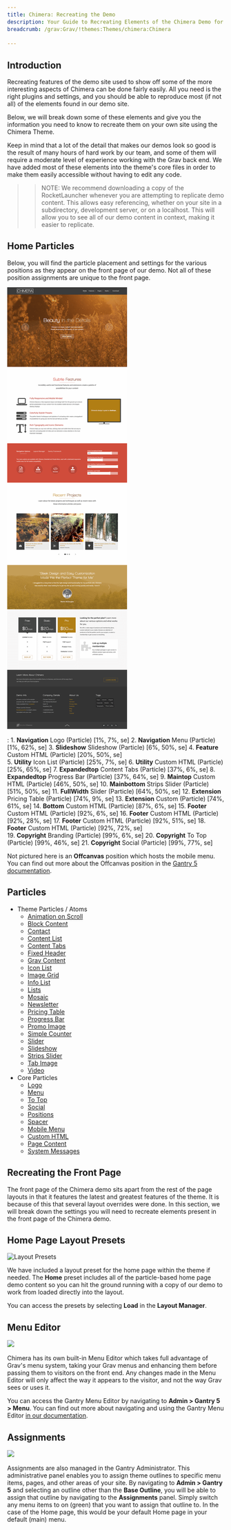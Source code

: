 ```yaml
---
title: Chimera: Recreating the Demo
description: Your Guide to Recreating Elements of the Chimera Demo for Grav
breadcrumb: /grav:Grav/!themes:Themes/chimera:Chimera

---
```


Introduction
-----

Recreating features of the demo site used to show off some of the more interesting aspects of Chimera can be done fairly easily. All you need is the right plugins and settings, and you should be able to reproduce most (if not all) of the elements found in our demo site.

Below, we will break down some of these elements and give you the information you need to know to recreate them on your own site using the Chimera Theme.

Keep in mind that a lot of the detail that makes our demos look so good is the result of many hours of hard work by our team, and some of them will require a moderate level of experience working with the Grav back end. We have added most of these elements into the theme's core files in order to make them easily accessible without having to edit any code.

>> NOTE: We recommend downloading a copy of the RocketLauncher whenever you are attempting to replicate demo content. This allows easy referencing, whether on your site in a subdirectory, development server, or on a localhost. This will allow you to see all of our demo content in context, making it easier to replicate.

Home Particles
-----

Below, you will find the particle placement and settings for the various positions as they appear on the front page of our demo. Not all of these position assignments are unique to the front page.

![](assets/chimera2.png)

:   1. **Navigation** Logo (Particle) [1%, 7%, se]
    2. **Navigation** Menu (Particle) [1%, 62%, se]
    3. **Slideshow** Slideshow (Particle) [6%, 50%, se]
    4. **Feature** Custom HTML (Particle) [20%, 50%, se]   
    5. **Utility** Icon List (Particle) [25%, 7%, se]
    6. **Utility** Custom HTML (Particle) [25%, 65%, se]
    7. **Expandedtop** Content Tabs (Particle) [37%, 6%, se]
    8. **Expandedtop** Progress Bar (Particle) [37%, 64%, se]
    9. **Maintop** Custom HTML (Particle) [46%, 50%, se]
    10. **Mainbottom** Strips Slider (Particle) [51%, 50%, se]
    11. **FullWidth** Slider (Particle) [64%, 50%, se]
    12. **Extension** Pricing Table  (Particle) [74%, 9%, se]
    13. **Extension** Custom (Particle) [74%, 61%, se]
    14. **Bottom** Custom HTML (Particle) [87%, 6%, se]
    15. **Footer** Custom HTML (Particle) [92%, 6%, se]
    16. **Footer** Custom HTML (Particle) [92%, 28%, se]
    17. **Footer** Custom HTML (Particle) [92%, 51%, se]
    18. **Footer** Custom HTML (Particle) [92%, 72%, se]    
    19. **Copyright** Branding (Particle) [99%, 6%, se]
    20. **Copyright** To Top (Particle) [99%, 46%, se]
    21. **Copyright** Social (Particle) [99%, 77%, se]

Not pictured here is an **Offcanvas** position which hosts the mobile menu. You can find out more about the Offcanvas position in the [Gantry 5 documentation](http://docs.gantry.org/gantry5/configure/layout-manager#offcanvas-section).

Particles
----- 

* Theme Particles / Atoms
    * [Animation on Scroll](atom_aos.md)
    * [Block Content](particle_block.md)
    * [Contact](particle_contact.md)
    * [Content List](particle_contentlist.md)
    * [Content Tabs](particle_contenttabs.md)
    * [Fixed Header](atom_fixedheader.md)
    * [Grav Content](particle_grav.md)
    * [Icon List](particle_iconlist.md)
    * [Image Grid](particle_image.md)
    * [Info List](particle_info.md)
    * [Lists](particle_lists.md)
    * [Mosaic](particle_mosaic.md)
    * [Newsletter](particle_newsletter.md)
    * [Pricing Table](particle_pricing.md)
    * [Progress Bar](particle_progressbar.md)
    * [Promo Image](particle_promoimage.md)
    * [Simple Counter](particle_simplecounter.md)
    * [Slider](particle_slider.md)
    * [Slideshow](particle_slideshow.md)
    * [Strips Slider](particle_stripsslider.md)
    * [Tab Image](particle_tabimage.md)
    * [Video](particle_video.md)
* Core Particles 
    - [Logo](http://docs.gantry.org/gantry5/particles/logo)
    - [Menu](http://docs.gantry.org/gantry5/particles/menu-control)
    - [To Top](http://docs.gantry.org/gantry5/particles/to-top)
    - [Social](http://docs.gantry.org/gantry5/particles/social)
    - [Positions](http://docs.gantry.org/gantry5/particles/position)
    - [Spacer](http://docs.gantry.org/gantry5/particles/spacer)
    - [Mobile Menu](http://docs.gantry.org/gantry5/particles/mobile-menu)
    - [Custom HTML](http://docs.gantry.org/gantry5/particles/custom-html)
    - [Page Content](http://docs.gantry.org/gantry5/particles/page-content)
    - [System Messages](http://docs.gantry.org/gantry5/particles/system-messages)

Recreating the Front Page
-----

The front page of the Chimera demo sits apart from the rest of the page layouts in that it features the latest and greatest features of the theme. It is because of this that several layout overrides were done. In this section, we will break down the settings you will need to recreate elements present in the front page of the Chimera demo.

Home Page Layout Presets
-----

![Layout Presets](assets/layout_presets.png)

We have included a layout preset for the home page within the theme if needed. The **Home** preset includes all of the particle-based home page demo content so you can hit the ground running with a copy of our demo to work from loaded directly into the layout.

You can access the presets by selecting **Load** in the **Layout Manager**.

Menu Editor
-----

![](assets/menu_1.png)

Chimera has its own built-in Menu Editor which takes full advantage of Grav's menu system, taking your Grav menus and enhancing them before passing them to visitors on the front end. Any changes made in the Menu Editor will only affect the way it appears to the visitor, and not the way Grav sees or uses it.

You can access the Gantry Menu Editor by navigating to **Admin > Gantry 5 > Menu**. You can find out more about navigating and using the Gantry Menu Editor [in our documentation](http://docs.gantry.org/gantry5/configure/menu-editor).

Assignments
-----

![](assets/assignments_1.png)

Assignments are also managed in the Gantry Administrator. This administrative panel enables you to assign theme outlines to specific menu items, pages, and other areas of your site. By navigating to **Admin > Gantry 5** and selecting an outline other than the **Base Outline**, you will be able to assign that outline by navigating to the **Assignments** panel. Simply switch any menu items to on (green) that you want to assign that outline to. In the case of the Home page, this would be your default Home page in your default (main) menu.
